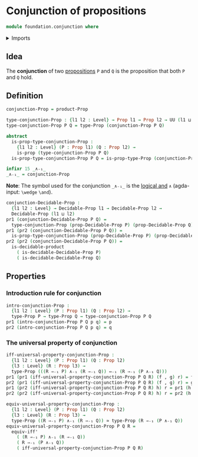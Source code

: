 # Conjunction of propositions

```agda
module foundation.conjunction where
```

<details><summary>Imports</summary>

```agda
open import foundation.decidable-types
open import foundation.dependent-pair-types
open import foundation.logical-equivalences
open import foundation.universe-levels

open import foundation-core.cartesian-product-types
open import foundation-core.decidable-propositions
open import foundation-core.equivalences
open import foundation-core.propositions
```

</details>

## Idea

The **conjunction** of two [propositions](foundation-core.propositions.md) `P`
and `Q` is the proposition that both `P` and `Q` hold.

## Definition

```agda
conjunction-Prop = product-Prop

type-conjunction-Prop : {l1 l2 : Level} → Prop l1 → Prop l2 → UU (l1 ⊔ l2)
type-conjunction-Prop P Q = type-Prop (conjunction-Prop P Q)

abstract
  is-prop-type-conjunction-Prop :
    {l1 l2 : Level} (P : Prop l1) (Q : Prop l2) →
    is-prop (type-conjunction-Prop P Q)
  is-prop-type-conjunction-Prop P Q = is-prop-type-Prop (conjunction-Prop P Q)

infixr 15 _∧₋₁_
_∧₋₁_ = conjunction-Prop
```

**Note**: The symbol used for the conjunction `_∧₋₁_` is the
[logical and](https://codepoints.net/U+2227) `∧` (agda-input: `\wedge` `\and`).

```agda
conjunction-Decidable-Prop :
  {l1 l2 : Level} → Decidable-Prop l1 → Decidable-Prop l2 →
  Decidable-Prop (l1 ⊔ l2)
pr1 (conjunction-Decidable-Prop P Q) =
  type-conjunction-Prop (prop-Decidable-Prop P) (prop-Decidable-Prop Q)
pr1 (pr2 (conjunction-Decidable-Prop P Q)) =
  is-prop-type-conjunction-Prop (prop-Decidable-Prop P) (prop-Decidable-Prop Q)
pr2 (pr2 (conjunction-Decidable-Prop P Q)) =
  is-decidable-product
    ( is-decidable-Decidable-Prop P)
    ( is-decidable-Decidable-Prop Q)
```

## Properties

### Introduction rule for conjunction

```agda
intro-conjunction-Prop :
  {l1 l2 : Level} (P : Prop l1) (Q : Prop l2) →
  type-Prop P → type-Prop Q → type-conjunction-Prop P Q
pr1 (intro-conjunction-Prop P Q p q) = p
pr2 (intro-conjunction-Prop P Q p q) = q
```

### The universal property of conjunction

```agda
iff-universal-property-conjunction-Prop :
  {l1 l2 : Level} (P : Prop l1) (Q : Prop l2)
  {l3 : Level} (R : Prop l3) →
  type-Prop (((R ⇒₋₁ P) ∧₋₁ (R ⇒₋₁ Q)) ⇔₋₁ (R ⇒₋₁ (P ∧₋₁ Q)))
pr1 (pr1 (iff-universal-property-conjunction-Prop P Q R) (f , g) r) = f r
pr2 (pr1 (iff-universal-property-conjunction-Prop P Q R) (f , g) r) = g r
pr1 (pr2 (iff-universal-property-conjunction-Prop P Q R) h) r = pr1 (h r)
pr2 (pr2 (iff-universal-property-conjunction-Prop P Q R) h) r = pr2 (h r)

equiv-universal-property-conjunction-Prop :
  {l1 l2 : Level} (P : Prop l1) (Q : Prop l2)
  {l3 : Level} (R : Prop l3) →
  type-Prop ((R ⇒₋₁ P) ∧₋₁ (R ⇒₋₁ Q)) ≃ type-Prop (R ⇒₋₁ (P ∧₋₁ Q))
equiv-universal-property-conjunction-Prop P Q R =
  equiv-iff'
    ( (R ⇒₋₁ P) ∧₋₁ (R ⇒₋₁ Q))
    ( R ⇒₋₁ (P ∧₋₁ Q))
    ( iff-universal-property-conjunction-Prop P Q R)
```
